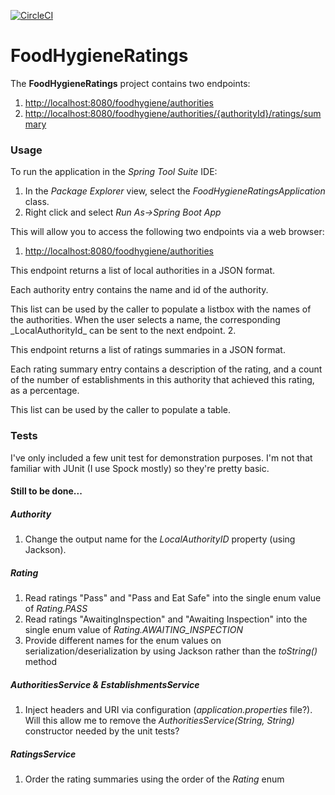 [![CircleCI](https://circleci.com/gh/renayearnshaw/food-hygiene-ratings.svg?style=svg)](https://circleci.com/gh/renayearnshaw/food-hygiene-ratings)
# FoodHygieneRatings
The __FoodHygieneRatings__ project contains two endpoints:
1. <http://localhost:8080/foodhygiene/authorities>
2. <http://localhost:8080/foodhygiene/authorities/{authorityId}/ratings/summary>

### Usage
To run the application in the _Spring Tool Suite_ IDE:
1. In the _Package Explorer_ view, select the _FoodHygieneRatingsApplication_ class.
2. Right click and select _Run As->Spring Boot App_

This will allow you to access the following two endpoints via a web browser:
1. <http://localhost:8080/foodhygiene/authorities>
<p>This endpoint returns a list of local authorities in a JSON format.
<p>Each authority entry contains the name and id of the authority.
<p>This list can be used by the caller to populate a listbox with the names of the authorities. When the user selects a name, the corresponding _LocalAuthorityId_ can be sent to the next endpoint.
2. <http://localhost:8080/foodhygiene/authorities/{LocalAuthorityId}/ratings/summary>
<p>This endpoint returns a list of ratings summaries in a JSON format.
<p> Each rating summary entry contains a description of the rating, and a count of the number of establishments in this authority that achieved this rating, as a percentage.
<p>This list can be used by the caller to populate a table.

### Tests
I've only included a few unit test for demonstration purposes.
I'm not that familiar with JUnit (I use Spock mostly) so they're pretty basic.

#### Still to be done...
##### Authority
1. Change the output name for the _LocalAuthorityID_ property (using Jackson).

##### Rating
1. Read ratings "Pass" and "Pass and Eat Safe" into the single enum value of *Rating.PASS*
2. Read ratings "AwaitingInspection" and "Awaiting Inspection" into the single enum value of *Rating.AWAITING_INSPECTION*
3. Provide different names for the enum values on serialization/deserialization by using Jackson rather than the _toString()_ method

##### AuthoritiesService & EstablishmentsService
1. Inject headers and URI via configuration (_application.properties_ file?). Will this allow me to remove the _AuthoritiesService(String, String)_ constructor needed by the unit tests?

##### RatingsService
1. Order the rating summaries using the order of the _Rating_ enum